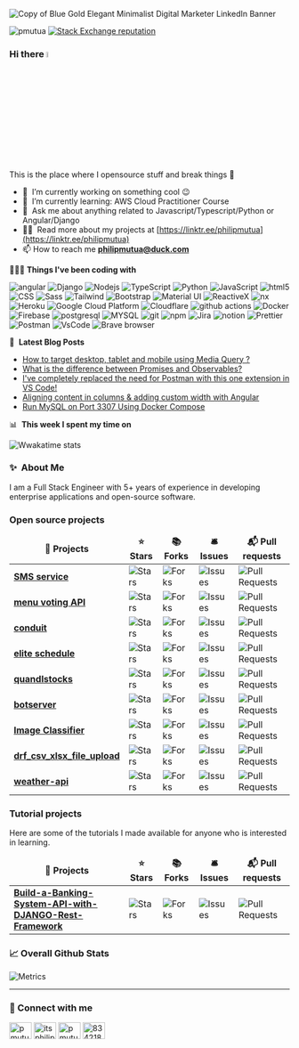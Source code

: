 ![Copy of Blue Gold Elegant Minimalist Digital Marketer LinkedIn Banner](https://user-images.githubusercontent.com/16241851/228491191-d415aded-e0c7-4f9d-b553-cf672f4c3c87.png)

<p align="left">
   <img src="https://komarev.com/ghpvc/?username=pmutua&label=Profile%20views&color=0e75b6&style=flat" alt="pmutua" />
  <a href="https://stackoverflow.com/users/8342189/philip-mutua">
    <img alt="Stack Exchange reputation" src="https://stackoverflow-badge.vercel.app/?userID=8342189">
  </a>
</p>




### Hi there <a href="https://www.gautamkrishnar.com/"><img src="https://media.giphy.com/media/hvRJCLFzcasrR4ia7z/giphy.gif" width="5%"></a>

This is the place where I opensource stuff and break things :rofl:

- 🔭 &nbsp;I’m currently working on something cool :wink:
- 🌱 &nbsp;I’m currently learning: AWS Cloud Practitioner Course 
- 💬 &nbsp;Ask me about anything related to Javascript/Typescript/Python or Angular/Django
- 👨‍💻 &nbsp;Read more about my projects at [https://linktr.ee/philipmutua](https://linktr.ee/philipmutua)
- 📫 How to reach me **philipmutua@duck.com**
<!-- - ⚡ &nbsp;Fun fact: I :heart: :dog:s and Xbox Gaming (GamerTag: []()) -->

👨🏾‍💻 **Things I've been coding with**
<p>
  <img alt="angular" src="https://img.shields.io/badge/-Angular-DD0031?style=flat-square&logo=angular&logoColor=white" />
  <img alt="Django" src="https://img.shields.io/badge/-Django-1e3c0f?style=flat-square&logo=django&logoColor=white" />
  <img alt="Nodejs" src="https://img.shields.io/badge/-Nodejs-43853d?style=flat-square&logo=Node.js&logoColor=white" />
  <img alt="TypeScript" src="https://img.shields.io/badge/-TypeScript-007ACC?style=flat-square&logo=typescript&logoColor=white" />
  <img alt="Python" src="https://img.shields.io/badge/-Python-007ACC?style=flat-square&logo=python&logoColor=white" />
  <img alt="JavaScript" src="https://img.shields.io/badge/-javascript-fdc828?style=flat-square&logo=javascript&logoColor=white" />
  <img alt="html5" src="https://img.shields.io/badge/-HTML5-E34F26?style=flat-square&logo=html5&logoColor=white" />
  <img alt="CSS" src="https://img.shields.io/badge/-CSS-3d85c6?style=flat-square&logo=css3&logoColor=white" />
  <img alt="Sass" src="https://img.shields.io/badge/-Sass-CC6699?style=flat-square&logo=sass&logoColor=white" />
  <img alt="Tailwind" src="https://img.shields.io/badge/-Tailwind-45b8d8?style=flat-square&logo=tailwindcss&logoColor=white" />
  <img alt="Bootstrap" src="https://img.shields.io/badge/-Bootstrap-6b46cb?style=flat-square&logo=bootstrap&logoColor=white" />
  <img alt="Material UI" src="https://img.shields.io/badge/-Material UI-3F50B5?style=flat-square&logo=mui&logoColor=white" />
  <img alt="ReactiveX" src="https://img.shields.io/badge/-RxJs-B7178C?style=flat-square&logo=reactivex&logoColor=white" />
  
  <img alt="nx" src="https://img.shields.io/badge/-NX-03006c?style=flat-square&logo=nx&logoColor=white" />
  <img alt="Heroku" src="https://img.shields.io/badge/-Heroku-430098?style=flat-square&logo=heroku&logoColor=white" />
  <img alt="Google Cloud Platform" src="https://img.shields.io/badge/-Google_Cloud_Platform-1a73e8?style=flat-square&logo=google-cloud&logoColor=white" />
  <img alt="Cloudflare" src="https://img.shields.io/badge/-Cloudflare-F6821E?style=flat-square&logo=cloudflare&logoColor=white" />

  
  <img alt="github actions" src="https://img.shields.io/badge/-Github_Actions-2088FF?style=flat-square&logo=github-actions&logoColor=white" />
  <img alt="Docker" src="https://img.shields.io/badge/-Docker-46a2f1?style=flat-square&logo=docker&logoColor=white" />
  <img alt="Firebase" src="https://img.shields.io/badge/-Firebase-fdc828?style=flat-square&logo=firebase&logoColor=white" />

  <img alt="postgresql" src="https://img.shields.io/badge/-PostgreSQL-1a62a4?style=flat-square&logo=postgresql&logoColor=white" />
  <img alt="MYSQL" src="https://img.shields.io/badge/-MYSQL-1a62a4?style=flat-square&logo=mysql&logoColor=white" />

  
  <img alt="git" src="https://img.shields.io/badge/-Git-F05032?style=flat-square&logo=git&logoColor=white" />
  <img alt="npm" src="https://img.shields.io/badge/-NPM-CB3837?style=flat-square&logo=npm&logoColor=white" />
  <img alt="Jira" src="https://img.shields.io/badge/-Jira-043B8E?style=flat-square&logo=jira&logoColor=white" />
  <img alt="notion" src="https://img.shields.io/badge/-notion-eeeeee?style=flat-square&logo=notion&logoColor=black" />
  <img alt="Prettier" src="https://img.shields.io/badge/-Prettier-F7B93E?style=flat-square&logo=prettier&logoColor=white" />
  <img alt="Postman" src="https://img.shields.io/badge/-PostMan-f48436?style=flat-square&logo=postman&logoColor=white" />
  <img alt="VsCode" src="https://img.shields.io/badge/-VS%20Code-005BA4?style=flat-square&logo=visualstudiocode&logoColor=white" />
  <img alt="Brave browser" src="https://img.shields.io/badge/-Brave_Browser-FB542B?style=flat-square&logo=brave&logoColor=white" />
</p>


📕 &nbsp;**Latest Blog Posts**
<!-- BLOG-POST-LIST:START -->
- [How to target desktop, tablet and mobile using Media Query ?](https://dev.to/pmutua/how-to-target-desktop-tablet-and-mobile-using-media-query--15n7)
- [What is the difference between Promises and Observables?](https://dev.to/pmutua/what-is-the-difference-between-promises-and-observables-323m)
- [I&#39;ve completely replaced the need for Postman with this one extension in VS Code!](https://dev.to/pmutua/i-ve-completely-replaced-the-need-for-postman-with-this-one-extension-in-vs-code-1oa9)
- [Aligning content in columns &amp; adding custom width with Angular](https://dev.to/pmutua/align-left-and-right-in-mat-card-title-588g)
- [Run MySQL on Port 3307 Using Docker Compose](https://dev.to/pmutua/run-mysql-on-port-3307-using-docker-compose-gf8)
<!-- BLOG-POST-LIST:END -->


📊 &nbsp;**This week I spent my time on**

![Wwakatime stats](https://github-readme-stats-taupe-two.vercel.app/api/wakatime?username=pmutua&hide_title=true&hide_border=true&langs_count=5&bg_color=00000000&text_color=777)


### ✨&nbsp; About Me

I am a Full Stack Engineer with 5+ years of experience in developing enterprise applications and open-source software.

<h3>Open source projects</h3>
<table>
  <thead align="center">
    <tr border: none;>
      <td><b>🎁 Projects</b></td>
      <td><b>⭐ Stars</b></td>
      <td><b>📚 Forks</b></td>
      <td><b>🛎 Issues</b></td>
      <td><b>📬 Pull requests</b></td>
    </tr>
  </thead>
  <tbody>
    <tr>
      <td><a href="https://github.com/pmutua/sms-service"><b>SMS service</b></a></td>
      <td><img alt="Stars" src="https://img.shields.io/github/stars/pmutua/sms-service?style=flat-square&labelColor=343b41"/></td>
      <td><img alt="Forks" src="https://img.shields.io/github/forks/pmutua/sms-service?style=flat-square&labelColor=343b41"/></td>
      <td><img alt="Issues" src="https://img.shields.io/github/issues/pmutua/sms-service?style=flat-square&labelColor=343b41"/></td>
      <td><img alt="Pull Requests" src="https://img.shields.io/github/issues-pr/pmutua/sms-service?style=flat-square&labelColor=343b41"/></td>
    </tr>
	  <tr>
      <td><a href="https://github.com/pmutua/restaurant-voting"><b>menu voting API</b></a></td>
      <td><img alt="Stars" src="https://img.shields.io/github/stars/pmutua/restaurant-voting?style=flat-square&labelColor=343b41"/></td>
      <td><img alt="Forks" src="https://img.shields.io/github/forks/pmutua/restaurant-voting?style=flat-square&labelColor=343b41"/></td>
      <td><img alt="Issues" src="https://img.shields.io/github/issues/pmutua/restaurant-voting?style=flat-square&labelColor=343b41"/></td>
      <td><img alt="Pull Requests" src="https://img.shields.io/github/issues-pr/pmutua/restaurant-voting?style=flat-square&labelColor=343b41"/></td>
    </tr>
    <tr>
      <td><a href="https://github.com/pmutua/conduit"><b>conduit</b></a></td>
      <td><img alt="Stars" src="https://img.shields.io/github/stars/pmutua/conduit?style=flat-square&labelColor=343b41"/></td>
      <td><img alt="Forks" src="https://img.shields.io/github/forks/pmutua/conduit?style=flat-square&labelColor=343b41"/></td>
      <td><img alt="Issues" src="https://img.shields.io/github/issues/pmutua/conduit?style=flat-square&labelColor=343b41"/></td>
      <td><img alt="Pull Requests" src="https://img.shields.io/github/issues-pr/pmutua/conduit?style=flat-square&labelColor=343b41"/></td>
    </tr>
	      <tr>
      <td><a href="https://github.com/pmutua/conduit"><b>elite schedule
</b></a></td>
      <td><img alt="Stars" src="https://img.shields.io/github/stars/pmutua/elite-schedule?style=flat-square&labelColor=343b41"/></td>
      <td><img alt="Forks" src="https://img.shields.io/github/forks/pmutua/elite-schedule?style=flat-square&labelColor=343b41"/></td>
      <td><img alt="Issues" src="https://img.shields.io/github/issues/pmutua/elite-schedule?style=flat-square&labelColor=343b41"/></td>
      <td><img alt="Pull Requests" src="https://img.shields.io/github/issues-pr/pmutua/elite-schedule?style=flat-square&labelColor=343b41"/></td>
    </tr>
	  	      <tr>
      <td><a href="https://github.com/pmutua/quandlstocks
"><b>quandlstocks
</b></a></td>
      <td><img alt="Stars" src="https://img.shields.io/github/stars/pmutua/quandlstocks?style=flat-square&labelColor=343b41"/></td>
      <td><img alt="Forks" src="https://img.shields.io/github/forks/pmutua/quandlstocks?style=flat-square&labelColor=343b41"/></td>
      <td><img alt="Issues" src="https://img.shields.io/github/issues/pmutua/quandlstocks?style=flat-square&labelColor=343b41"/></td>
      <td><img alt="Pull Requests" src="https://img.shields.io/github/issues-pr/pmutua/quandlstocks?style=flat-square&labelColor=343b41"/></td>
    </tr>
	      <tr>
      <td><a href="https://github.com/pmutua/botserver"><b>botserver</b></a></td>
      <td><img alt="Stars" src="https://img.shields.io/github/stars/pmutua/botserver?style=flat-square&labelColor=343b41"/></td>
      <td><img alt="Forks" src="https://img.shields.io/github/forks/pmutua/botserver?style=flat-square&labelColor=343b41"/></td>
      <td><img alt="Issues" src="https://img.shields.io/github/issues/pmutua/botserver?style=flat-square&labelColor=343b41"/></td>
      <td><img alt="Pull Requests" src="https://img.shields.io/github/issues-pr/pmutua/botserver?style=flat-square&labelColor=343b41"/></td>
    </tr>
	  	      <tr>
      <td><a href="https://github.com/pmutua/imgclassifier
"><b>Image Classifier
</b></a></td>
      <td><img alt="Stars" src="https://img.shields.io/github/stars/pmutua/imgclassifier?style=flat-square&labelColor=343b41"/></td>
      <td><img alt="Forks" src="https://img.shields.io/github/forks/pmutua/imgclassifier?style=flat-square&labelColor=343b41"/></td>
      <td><img alt="Issues" src="https://img.shields.io/github/issues/pmutua/imgclassifier?style=flat-square&labelColor=343b41"/></td>
      <td><img alt="Pull Requests" src="https://img.shields.io/github/issues-pr/pmutua/imgclassifier?style=flat-square&labelColor=343b41"/></td>
    </tr>
	  	  	      <tr>
      <td><a href="https://github.com/pmutua/drf_csv_xlsx_file_upload
"><b>drf_csv_xlsx_file_upload
</b></a></td>
      <td><img alt="Stars" src="https://img.shields.io/github/stars/pmutua/drf_csv_xlsx_file_upload?style=flat-square&labelColor=343b41"/></td>
      <td><img alt="Forks" src="https://img.shields.io/github/forks/pmutua/drf_csv_xlsx_file_upload?style=flat-square&labelColor=343b41"/></td>
      <td><img alt="Issues" src="https://img.shields.io/github/issues/pmutua/drf_csv_xlsx_file_upload?style=flat-square&labelColor=343b41"/></td>
      <td><img alt="Pull Requests" src="https://img.shields.io/github/issues-pr/pmutua/drf_csv_xlsx_file_upload?style=flat-square&labelColor=343b41"/></td>
    </tr>
	  	      <tr>
      <td><a href="https://github.com/pmutua/weather-api"><b>weather-api</b></a></td>
      <td><img alt="Stars" src="https://img.shields.io/github/stars/pmutua/weather-api?style=flat-square&labelColor=343b41"/></td>
      <td><img alt="Forks" src="https://img.shields.io/github/forks/pmutua/weather-api?style=flat-square&labelColor=343b41"/></td>
      <td><img alt="Issues" src="https://img.shields.io/github/issues/pmutua/weather-api?style=flat-square&labelColor=343b41"/></td>
      <td><img alt="Pull Requests" src="https://img.shields.io/github/issues-pr/pmutua/weather-api?style=flat-square&labelColor=343b41"/></td>
    </tr>
  </tbody>
</table>


<h3>Tutorial projects</h3>

<p>Here are some of the tutorials I made available for anyone who is interested in learning.</p>

<table>
  <thead align="center">
    <tr border: none;>
      <td><b>🎁 Projects</b></td>
      <td><b>⭐ Stars</b></td>
      <td><b>📚 Forks</b></td>
      <td><b>🛎 Issues</b></td>
      <td><b>📬 Pull requests</b></td>
    </tr>
  </thead>
  <tbody>
	  	  	      <tr>
      <td><a href="https://github.com/somacode1/Build-a-Banking-System-API-with-DJANGO-Rest-Framework"><b>Build-a-Banking-System-API-with-DJANGO-Rest-Framework</b></a></td>
      <td><img alt="Stars" src="https://img.shields.io/github/stars/somacode1/Build-a-Banking-System-API-with-DJANGO-Rest-Framework?style=flat-square&labelColor=343b41"/></td>
      <td><img alt="Forks" src="https://img.shields.io/github/forks/somacode1/Build-a-Banking-System-API-with-DJANGO-Rest-Framework?style=flat-square&labelColor=343b41"/></td>
      <td><img alt="Issues" src="https://img.shields.io/github/issues/somacode1/Build-a-Banking-System-API-with-DJANGO-Rest-Framework?style=flat-square&labelColor=343b41"/></td>
      <td><img alt="Pull Requests" src="https://img.shields.io/github/issues-pr/somacode1/Build-a-Banking-System-API-with-DJANGO-Rest-Framework?style=flat-square&labelColor=343b41"/></td>
    </tr>
  </tbody>
</table>


<!-- <h3 align="left">Support:</h3>
<p><a href="https://www.buymeacoffee.com/pmutua"> <img align="left" src="https://cdn.buymeacoffee.com/buttons/v2/default-yellow.png" height="50" width="210" alt="pmutua" /></a></p><br><br> -->

### 📈 Overall Github Stats

   ![Metrics](https://metrics.lecoq.io/pmutua?template=classic&base.header=0&base.activity=0&base.community=0&base.repositories=0&base.metadata=0&languages=1&achievements=1&languages.limit=8&languages.threshold=0%25&languages.colors=github&languages.sections=most-used&languages.indepth=false&languages.analysis.timeout=15&languages.categories=markup%2C%20programming&languages.recent.categories=markup%2C%20programming&languages.recent.load=300&languages.recent.days=14&achievements.threshold=C&achievements.secrets=true&achievements.display=detailed&achievements.limit=0&config.timezone=Africa%2FNairobi)

<hr>

### 🔗 Connect with me
<p align="left">
<a href="https://dev.to/pmutua" target="blank"><img align="center" src="https://raw.githubusercontent.com/rahuldkjain/github-profile-readme-generator/master/src/images/icons/Social/devto.svg" alt="pmutua" height="30" width="40" /></a>
<a href="https://twitter.com/itsphilipmutua" target="blank"><img align="center" src="https://raw.githubusercontent.com/rahuldkjain/github-profile-readme-generator/master/src/images/icons/Social/twitter.svg" alt="itsphilipmutua" height="30" width="40" /></a>
<a href="https://linkedin.com/in/pmutua" target="blank"><img align="center" src="https://raw.githubusercontent.com/rahuldkjain/github-profile-readme-generator/master/src/images/icons/Social/linked-in-alt.svg" alt="pmutua" height="30" width="40" /></a>
<a href="https://stackoverflow.com/users/8342189" target="blank"><img align="center" src="https://raw.githubusercontent.com/rahuldkjain/github-profile-readme-generator/master/src/images/icons/Social/stack-overflow.svg" alt="8342189" height="30" width="40" /></a>
</p>
